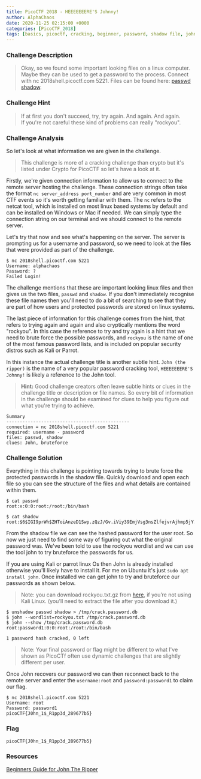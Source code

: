 ```yaml
---
title: PicoCTF 2018 - HEEEEEEERE'S Johnny!
author: AlphaChaos
date: 2020-11-25 02:15:00 +0000
categories: [PicoCTF_2018]
tags: [basics, picoctf, cracking, beginner, password, shadow file, john, tutorial]     # TAG names should always be lowercase
---
```


### Challenge Description

> Okay, so we found some important looking files on a linux computer. Maybe they can be used to get a password to the process. Connect with nc 2018shell.picoctf.com 5221. Files can be found here: [passwd](../../assets/challs/picoctf2018/passwd) [shadow](../../assets/challs/picoctf2018/shadow).

### Challenge Hint

> If at first you don't succeed, try, try again. And again. And again.  
> If you're not careful these kind of problems can really "rockyou".

### Challenge Analysis

So let's look at what information we are given in the challenge.  

> This challenge is more of a cracking challenge than crypto but it's listed under Crypto for PicoCTF so let's have a look at it.

Firstly, we're given connection information to allow us to connect to the remote server hosting the challenge. These connection strings often take the format `nc server_address port_number` and are very common in most CTF events so it's worth getting familiar with them. The `nc` refers to the netcat tool, which is installed on most linux based systems by default and can be installed on Windows or Mac if needed. We can simply type the connection string on our terminal and we should connect to the remote server.

Let's try that now and see what's happening on the server. The server is prompting us for a username and password, so we need to look at the files that were provided as part of the challenge.

```terminal
$ nc 2018shell.picoctf.com 5221
Username: alphachaos
Password: ?
Failed Login!
```

The challenge mentions that these are important looking linux files and then gives us the two files, `passwd` and `shadow`. If you don't immediately recognise these file names then you'll need to do a bit of searching to see that they are part of how users and protected passwords are stored on linux systems.

The last piece of information for this challenge comes from the hint, that refers to trying again and again and also cryptically mentions the word "rockyou". In this case the reference to try and try again is a hint that we need to brute force the possible passwords, and `rockyou` is the name of one of the most famous password lists, and is included on popular security distros such as Kali or Parrot.

In this instance the actual challenge title is another subtle hint. `John (the ripper)` is the name of a very popular password cracking tool, `HEEEEEEERE'S Johnny!` is likely a reference to the John tool.  

> **Hint:** Good challenge creators often leave subtle hints or clues in the challenge title or description or file names. So every bit of information in the challenge should be examined for clues to help you figure out what you're trying to achieve.

```commmon
Summary
----------------------------------------------
connection = nc 2018shell.picoctf.com 5221
required: username - password
files: passwd, shadow
clues: John, bruteforce
```

### Challenge Solution

Everything in this challenge is pointing towards trying to brute force the protected passwords in the shadow file. Quickly download and open each file so you can see the structure of the files and what details are contained within them.

```terminal
$ cat passwd
root:x:0:0:root:/root:/bin/bash

$ cat shadow
root:$6$IGI9prWh$ZHToiAnzeD1Swp.zQzJ/Gv.iViy39EmjVsg3nsZlfejvrAjhmp5jY.1N6aRbjFJVQX8hHmTh7Oly3NzogaH8c1:17770:0:99999:7:::

```

From the shadow file we can see the hashed password for the user root. So now we just need to find some way of figuring out what the original password was. We've been told to use the rockyou wordlist and we can use the tool john to try bruteforce the passwords for us.

If you are using Kali or parrot linux Os then John is already installed otherwise you'll likely have to install it. For me on Ubuntu it's just `sudo apt  install john`. Once installed we can get john to try and bruteforce our passwords as shown below.

> Note: you can download rockyou.txt.gz from [here](https://downloads.skullsecurity.org/passwords/rockyou.txt.bz2), if you’re not using Kali Linux. (you'll need to extract the file after you download it.)

```terminal
$ unshadow passwd shadow > /tmp/crack.password.db
$ john --wordlist=rockyou.txt /tmp/crack.password.db
$ john --show /tmp/crack.password.db
root:password1:0:0:root:/root:/bin/bash

1 password hash cracked, 0 left
```

> Note:  Your final password or flag might be different to what I've shown as PicoCTf often use dynamic challenges that are slightly different per user.

Once John recovers our password we can then reconnect back to the remote server and enter the `username:root` and `password:password1` to claim our flag.

```terminal
$ nc 2018shell.picoctf.com 5221
Username: root
Password: password1
picoCTF{J0hn_1$_R1pp3d_289677b5}

```

### Flag

`picoCTF{J0hn_1$_R1pp3d_289677b5}`

### Resources

[Beginners Guide for John The Ripper](https://www.hackingarticles.in/beginner-guide-john-the-ripper-part-1/)
